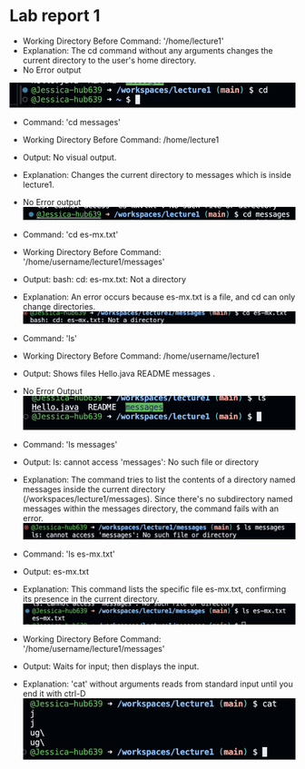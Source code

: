 # Lab report 1

* Working Directory Before Command: '/home/lecture1'
* Explanation: The cd command without any arguments changes the current directory to the user's home directory.
* No Error output

![Alt text](first.png)

* Command: 'cd messages'
* Working Directory Before Command: /home/lecture1
* Output: No visual output.
* Explanation: Changes the current directory to messages which is inside lecture1.
* No Error output
  ![Alt text](third.png)

* Command: 'cd es-mx.txt'
* Working Directory Before Command: '/home/username/lecture1/messages'
* Output: bash: cd: es-mx.txt: Not a directory
* Explanation: An error occurs because es-mx.txt is a file, and cd can only change directories.
   ![Alt text](fourth.png)


* Command: 'ls'
* Working Directory Before Command: /home/username/lecture1
* Output: Shows files Hello.java  README  messages .
* No Error Output
 ![Alt text](second.png)

* Command: 'ls messages'
* Output: ls: cannot access 'messages': No such file or directory
* Explanation: The command tries to list the contents of a directory named messages inside the current directory (/workspaces/lecture1/messages). Since there's no subdirectory named messages within the messages directory, the command fails with an error.
 ![Alt text](fifth.png)

* Command: 'ls es-mx.txt'
* Output: es-mx.txt
* Explanation: This command lists the specific file es-mx.txt, confirming its presence in the current directory.
 ![Alt text](sixth.png)

* Working Directory Before Command: '/home/username/lecture1/messages'
* Output: Waits for input; then displays the input.
* Explanation: 'cat' without arguments reads from standard input until you end it with ctrl-D
 ![Alt text](seventh.png)



